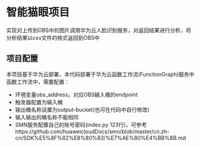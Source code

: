 # 智能猫眼项目
实现对上传到OBS中的图片调用华为云人脸识别服务，对返回结果进行分析，将分析结果以csv文件的格式返回到OBS中

## 项目配置
本项目基于华为云部署，本代码部署于华为云函数工作流(FunctionGraph)服务中
函数工作流中，需要配置：
* 环境变量obs_address，对应OBS输入桶的endpoint
* 触发器配置为输入桶
* 输出桶名称设置为output-bucket(也可在代码中自行修改)
* 输入输出的桶名称不能相同
* SMN服务配置自己的账号密码(index.py 123行)，可参考https://github.com/huaweicloudDocs/smn/blob/master/cn.zh-cn/SDK%E5%8F%82%E8%80%83/%E7%AE%80%E4%BB%8B.md
